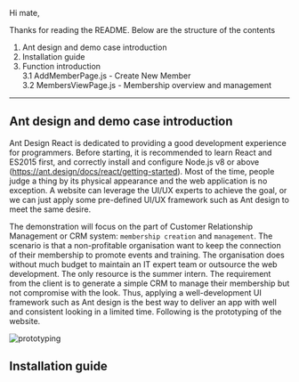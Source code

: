 Hi mate,

Thanks for reading the README. Below are the structure of the contents

1. Ant design and demo case introduction
2. Installation guide
3. Function introduction  
    3.1 AddMemberPage.js - Create New Member  
    3.2 MembersViewPage.js - Membership overview and management

***

## Ant design and demo case introduction  

Ant Design React is dedicated to providing a good development experience for programmers. Before starting, it is recommended to learn React and ES2015 first, and correctly install and configure Node.js v8 or above (https://ant.design/docs/react/getting-started). Most of the time, people judge a thing by its physical appearance and the web application is no exception. A website can leverage the UI/UX experts to achieve the goal, or we can just apply some pre-defined UI/UX framework such as Ant design to meet the same desire.   

The demonstration will focus on the part of Customer Relationship Management or CRM system: `membership creation` and `management`. The scenario is that a non-profitable organisation want to keep the connection of their membership to promote events and training. The organisation does without much budget to maintain an IT expert team or outsource the web development. The only resource is the summer intern. The requirement from the client is to generate a simple CRM to manage their membership but not compromise with the look. Thus, applying a well-development UI framework such as Ant design is the best way to deliver an app with well and consistent looking in a limited time. Following is the prototyping of the website.  

![prototyping](https://user-images.githubusercontent.com/87575042/160287009-573e47f2-7899-4cfc-b8ea-843d45a719dd.png)



## Installation guide  
